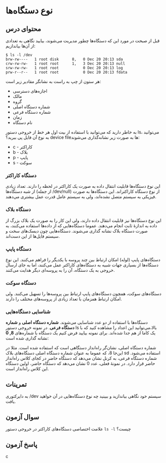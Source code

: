 # نوع دستگاه‌ها

## محتوای درس

قبل از صبحت در مورد این که دستگاه‌ها چطور مدیریت می‌شوند‌، بیایید نگاهی به تعدادی از آن‌ها بیاندازیم:


```
$ ls -l /dev
brw-rw----   1 root disk      8,   0 Dec 20 20:13 sda
crw-rw-rw-   1 root root      1,   3 Dec 20 20:13 null
srw-rw-rw-   1 root root           0 Dec 20 20:13 log
prw-r--r--   1 root root           0 Dec 20 20:13 fdata
```

هر ستون از چپ به راست به نشانگر مقادیر زیر است:

- اجازه‌های دسترسی
- مالک
- گروه
- شماره دستگاه اصلی
- شماره دستگاه فرعی
- زمان
- نام دستگاه

به خاطر دارید که می‌توانید با استفاده از بیت اول هر خط از خروجی دستور ls،
می‌توانید به نوع آن فایل پی ببرید؟ device file‌ها به صورت زیر نشانه‌گذاری می‌شوند:

- ‏c - کاراکتر
- b - بلاک
- p - پایپ
- s - سوکت

### دستگاه کاراکتر

این نوع دستگاه‌ها قابلیت انتقال داده به صورت یک کاراکتر در لحظه را دارند. تعداد
زیادی از شبه دستگاه‌ها (از جمله ‎/dev/null) از نوع دستگاه کاراکتر‌اند. این دستگاه‌ها
به صورت فیزیکی به سیستم متصل نشده‌اند، ولی به سیستم عامل قدرت عمل بیشتری می‌دهند.

### دستگاه بلاک

این نوع دستگاه‌ها نیز قابلیت انتقال داده دارند‌، ولی این کار را به صورت یک بلاک
بزرگ از داده به اندازهٔ ثابت انجام می‌دهند. عموما دستگاه‌هایی که از داده‌ها استفاده
می‌کنند‌، به صورت دستگاه بلاک نشانه گذاری می‌شوند. دستگاه‌هایی چون دیسک‌های سخت و
سیستم فایل‌ها از این دست‌اند.

### دستگاه پایپ

دستگاه‌های پایپ (لوله) امکان ارتباط بین چند پروسه با یکدیگر را فراهم می‌کنند. این
نوع دستگاه‌ها از بسیاری جهات شبیه به دستگاه‌های کاراکتر عمل می‌کنند، اما به جای
ارسال خروجی به یک دستگاه‌، آن را به پروسه‌ای دیگر هدایت می‌کنند.

### دستگاه سوکت

دستگاه‌های سوکت‌، همچون دستگاه‌های پایپ ارتباط بین پروسه‌ها را تسهیل می‌کنند‌. ولی
امکان ارتباط همزمان با تعداد زیادی از پروسه‌های مختلف را دارند.

### شناسایی دستگاه‌هایی

دستگاه‌ها با استفاده از دو عدد شناسایی می‌شوند. **شماره دستگاه اصلی** و **شماره
دستگاه فرعی**. در نمونه خروجی دستور ls بالا‌،‌می‌توانید این اعداد را مشاهده کنید که
با یک کاما از هم جدا شده‌اند. برای نمونه بیایید فرض کنیم یک دستگاه با شماره‌های
**8, 0** نشانه گذاری شده است:

شماره دستگاه اصلی‌، نشان‌گر راه‌انداز دستگاهی است که استفاده شده است. مثلا در این‌جا
8، که عموما به عنوان شماره دستگاه اصلی دستگاه‌های بلاک sd استفاده می‌شود. شماره
دستگاه فرعی‌، به کرنل نشان می‌دهد که دستگاه حاضر در کجای کلاس راه‌انداز حاضر قرار
دارد. در نمونهٔ فعلی‌، عدد 0 نشان می‌دهد که دستگاه حاضر‌، اولین دستگاه این کلاس راه‌انداز است.

## تمرینات

به دایرکتوری ‎/dev سیستم خود نگاهی بیاندازید و ببینید چه نوع دستگاه‌هایی در آن خواهید یافت. 

## سوال آزمون

علامت اختصاصی دستگاه‌های کاراکتر در خروجی دستور `ls -l` چیست؟

## پاسخ آزمون

c
